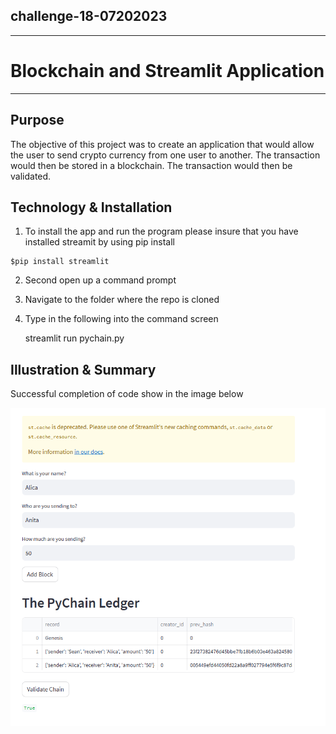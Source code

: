 ## challenge-18-07202023
 ---
# Blockchain and Streamlit Application 
 ---
 ## Purpose

 The objective of this project was to create an application that would allow the user to send crypto currency from one user to another. The transaction would then be stored in a blockchain. The transaction would then be validated. 

 ## Technology & Installation

1. To install the app and run the program please insure that you have installed streamit by using pip install

 ```
 $pip install streamlit
 ```

2. Second open up a command prompt
3. Navigate to the folder where the repo is cloned
4. Type in the following into the command screen

    streamlit run pychain.py

## Illustration & Summary

Successful completion of code show in the image below

![streamlit_blockchain_example](\images\pychain_streamlit.png)


  
